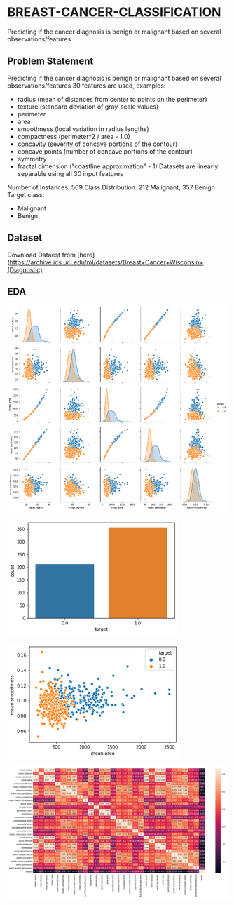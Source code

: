 # [BREAST-CANCER-CLASSIFICATION](https://github.com/parthshah28/BREAST-CANCER-CLASSIFICATION)
Predicting if the cancer diagnosis is benign or malignant based on several observations/features

## Problem Statement
Predicting if the cancer diagnosis is benign or malignant based on several observations/features
30 features are used, examples:

  - radius (mean of distances from center to points on the perimeter)
  - texture (standard deviation of gray-scale values)
  - perimeter
  - area
  - smoothness (local variation in radius lengths)
  - compactness (perimeter^2 / area - 1.0)
  - concavity (severity of concave portions of the contour)
  - concave points (number of concave portions of the contour)
  - symmetry 
  - fractal dimension ("coastline approximation" - 1)
Datasets are linearly separable using all 30 input features

Number of Instances: 569
Class Distribution: 212 Malignant, 357 Benign
Target class:
   - Malignant
   - Benign
   
## Dataset
Download Dataest from [here](https://archive.ics.uci.edu/ml/datasets/Breast+Cancer+Wisconsin+(Diagnostic).

## EDA
![](https://github.com/parthshah28/BREAST-CANCER-CLASSIFICATION/blob/master/images/download%20(1).png)

![](https://github.com/parthshah28/BREAST-CANCER-CLASSIFICATION/blob/master/images/download.png)

![](https://github.com/parthshah28/BREAST-CANCER-CLASSIFICATION/blob/master/images/download%20(2).png)

![](https://github.com/parthshah28/BREAST-CANCER-CLASSIFICATION/blob/master/images/download%20(3).png)
